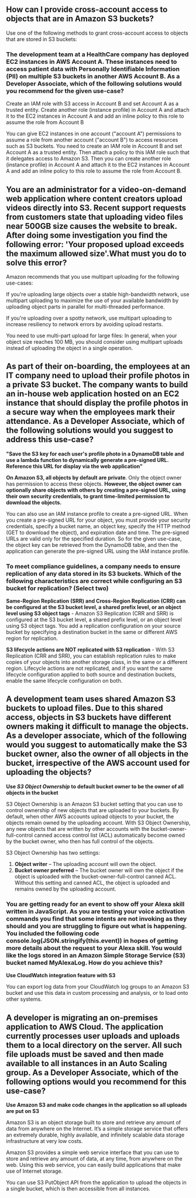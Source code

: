 ## How can I provide cross-account access to objects that are in Amazon S3 buckets?

Use one of the following methods to grant cross-account access to objects that are stored in S3 buckets:

### The development team at a HealthCare company has deployed EC2 instances in AWS Account A. These instances need to access patient data with Personally Identifiable Information (PII) on multiple S3 buckets in another AWS Account B. As a Developer Associate, which of the following solutions would you recommend for the given use-case?

Create an IAM role with S3 access in Account B and set Account A as a trusted entity. Create another role (instance profile) in Account A and attach it to the EC2 instances in Account A and add an inline policy to this role to assume the role from Account B

You can give EC2 instances in one account ("account A") permissions to assume a role from another account ("account B") to access resources such as S3 buckets. You need to create an IAM role in Account B and set Account A as a trusted entity. Then attach a policy to this IAM role such that it delegates access to Amazon S3. Then you can create another role (instance profile) in Account A and attach it to the EC2 instances in Account A and add an inline policy to this role to assume the role from Account B.

## You are an administrator for a video-on-demand web application where content creators upload videos directly into S3. Recent support requests from customers state that uploading video files near 500GB size causes the website to break. After doing some investigation you find the following error: 'Your proposed upload exceeds the maximum allowed size'.What must you do to solve this error?

Amazon recommends that you use multipart uploading for the following use-cases:

If you're uploading large objects over a stable high-bandwidth network, use multipart uploading to maximize the use of your available bandwidth by uploading object parts in parallel for multi-threaded performance.

If you're uploading over a spotty network, use multipart uploading to increase resiliency to network errors by avoiding upload restarts.

You need to use multi-part upload for large files: In general, when your object size reaches 100 MB, you should consider using multipart uploads instead of uploading the object in a single operation.

## As part of their on-boarding, the employees at an IT company need to upload their profile photos in a private S3 bucket. The company wants to build an in-house web application hosted on an EC2 instance that should display the profile photos in a secure way when the employees mark their attendance. As a Developer Associate, which of the following solutions would you suggest to address this use-case?

**"Save the S3 key for each user's profile photo in a DynamoDB table and use a lambda function to dynamically generate a pre-signed URL. Reference this URL for display via the web application"**

**On Amazon S3, all objects by default are private**. Only the object owner has permission to access these objects. **However, the object owner can optionally share objects with others by creating a pre-signed URL, using their own security credentials, to grant time-limited permission to download the objects.**

You can also use an IAM instance profile to create a pre-signed URL. When you create a pre-signed URL for your object, you must provide your security credentials, specify a bucket name, an object key, specify the HTTP method (GET to download the object), and expiration date and time. The pre-signed URLs are valid only for the specified duration. So for the given use-case, the object key can be retrieved from the DynamoDB table, and then the application can generate the pre-signed URL using the IAM instance profile.

### To meet compliance guidelines, a company needs to ensure replication of any data stored in its S3 buckets. Which of the following characteristics are correct while configuring an S3 bucket for replication? (Select two)

**Same-Region Replication (SRR) and Cross-Region Replication (CRR) can be configured at the S3 bucket level, a shared prefix level, or an object level using S3 object tags** - Amazon S3 Replication (CRR and SRR) is configured at the S3 bucket level, a shared prefix level, or an object level using S3 object tags. You add a replication configuration on your source bucket by specifying a destination bucket in the same or different AWS region for replication.

**S3 lifecycle actions are NOT replicated with S3 replication** - With S3 Replication (CRR and SRR), you can establish replication rules to make copies of your objects into another storage class, in the same or a different region. Lifecycle actions are not replicated, and if you want the same lifecycle configuration applied to both source and destination buckets, enable the same lifecycle configuration on both.


## A development team uses shared Amazon S3 buckets to upload files. Due to this shared access, objects in S3 buckets have different owners making it difficult to manage the objects. As a developer associate, which of the following would you suggest to automatically make the S3 bucket owner, also the owner of all objects in the bucket, irrespective of the AWS account used for uploading the objects?

**Use _S3 Object Ownership_ to default bucket owner to be the owner of all objects in the bucket**

S3 Object Ownership is an Amazon S3 bucket setting that you can use to control ownership of new objects that are uploaded to your buckets. By default, when other AWS accounts upload objects to your bucket, the objects remain owned by the uploading account. With S3 Object Ownership, any new objects that are written by other accounts with the bucket-owner-full-control canned access control list (ACL) automatically become owned by the bucket owner, who then has full control of the objects.

S3 Object Ownership has two settings: 

1. **Object writer** – The uploading account will own the object.<br>
2. **Bucket owner preferred** – The bucket owner will own the object if the object is uploaded with the bucket-owner-full-control canned ACL. Without this setting and canned ACL, the object is uploaded and remains owned by the uploading account.

### You are getting ready for an event to show off your Alexa skill written in JavaScript. As you are testing your voice activation commands you find that some intents are not invoking as they should and you are struggling to figure out what is happening. You included the following code console.log(JSON.stringify(this.event)) in hopes of getting more details about the request to your Alexa skill. You would like the logs stored in an Amazon Simple Storage Service (S3) bucket named MyAlexaLog. How do you achieve this?

**Use CloudWatch integration feature with S3**

You can export log data from your CloudWatch log groups to an Amazon S3 bucket and use this data in custom processing and analysis, or to load onto other systems.

## A developer is migrating an on-premises application to AWS Cloud. The application currently processes user uploads and uploads them to a local directory on the server. All such file uploads must be saved and then made available to all instances in an Auto Scaling group. As a Developer Associate, which of the following options would you recommend for this use-case?

**Use Amazon S3 and make code changes in the application so all uploads are put on S3**

Amazon S3 is an object storage built to store and retrieve any amount of data from anywhere on the Internet. It’s a simple storage service that offers an extremely durable, highly available, and infinitely scalable data storage infrastructure at very low costs.

Amazon S3 provides a simple web service interface that you can use to store and retrieve any amount of data, at any time, from anywhere on the web. Using this web service, you can easily build applications that make use of Internet storage.

You can use S3 PutObject API from the application to upload the objects in a single bucket, which is then accessible from all instances.
